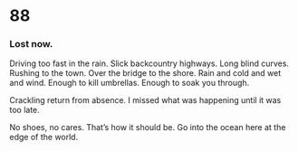 # 88

### Lost now.

Driving too fast in the rain. Slick backcountry highways. Long blind curves. Rushing to the town. Over the bridge to the shore. Rain and cold and wet and wind. Enough to kill umbrellas. Enough to soak you through.

Crackling return from absence. I missed what was happening until it was too late. 

No shoes, no cares. That’s how it should be. Go into the ocean here at the edge of the world. 